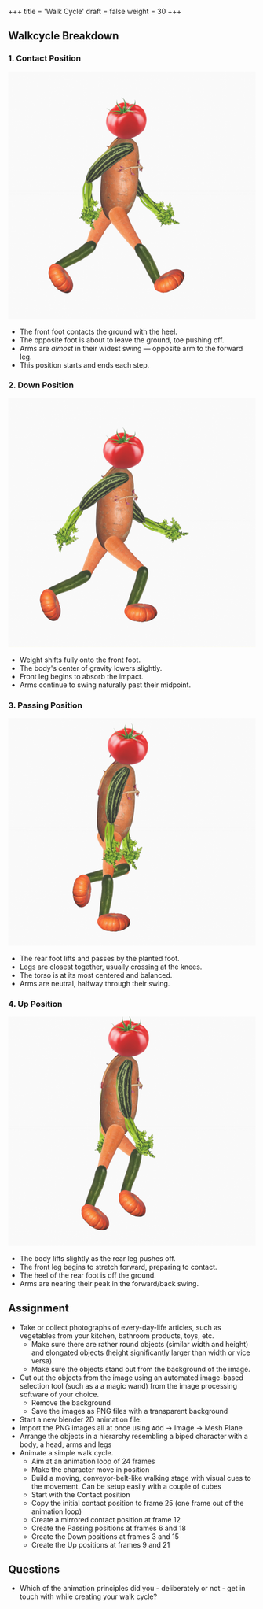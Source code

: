 +++
title = 'Walk Cycle'
draft = false
weight = 30 
+++

## Walkcycle Breakdown

### 1. Contact Position

![Contact Position](./images/wc_01_contact.png)

- The front foot contacts the ground with the heel.
- The opposite foot is about to leave the ground, toe pushing off.
- Arms are *almost* in their widest swing — opposite arm to the forward leg.
- This position starts and ends each step.

### 2. Down Position

![Down Position](./images/wc_02_down.png)

- Weight shifts fully onto the front foot.
- The body's center of gravity lowers slightly.
- Front leg begins to absorb the impact.
- Arms continue to swing naturally past their midpoint.

### 3. Passing Position

![Passing Position](./images/wc_03_passing.png)

- The rear foot lifts and passes by the planted foot.
- Legs are closest together, usually crossing at the knees.
- The torso is at its most centered and balanced.
- Arms are neutral, halfway through their swing.

### 4. Up Position

![Up Position](./images/wc_04_up.png)

- The body lifts slightly as the rear leg pushes off.
- The front leg begins to stretch forward, preparing to contact.
- The heel of the rear foot is off the ground.
- Arms are nearing their peak in the forward/back swing.

## Assignment

- Take or collect photographs of every-day-life articles, such as vegetables from your kitchen, bathroom products, toys, etc.
  - Make sure there are rather round objects (similar width and height) and elongated objects (height significantly larger than width or vice versa).
  - Make sure the objects stand out from the background of the image.
- Cut out the objects from the image using an automated image-based selection tool (such as a a magic wand) from the image processing software of your choice.
    - Remove the background
    - Save the images as PNG files with a transparent background
- Start a new blender 2D animation file.
- Import the PNG images all at once using `A`dd -> Image -> Mesh Plane
- Arrange the objects in a hierarchy resembling a biped character with a body, a head, arms and legs
- Animate a simple walk cycle. 
  - Aim at an animation loop of 24 frames 
  - Make the character move in position
  - Build a moving, conveyor-belt-like walking stage with visual cues to the movement. Can be setup easily with a couple of cubes
  - Start with the Contact position
  - Copy the initial contact position to frame 25 (one frame out of the animation loop)
  - Create a mirrored contact position at frame 12
  - Create the Passing positions at frames 6 and 18
  - Create the Down positions at frames 3 and 15
  - Create the Up positions at frames 9 and 21

## Questions

- Which of the animation principles did you - deliberately or not - get in touch with while creating your walk cycle?